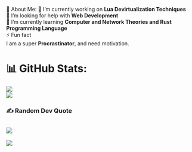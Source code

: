  💫 About Me:
🔭 I’m currently working on **Lua Devirtualization Techniques**<br>🤝 I’m looking for help with **Web Development**<br>🌱 I’m currently learning **Computer and Network Theories and Rust Programming Language**<br>⚡ Fun fact<br>I am a super **Procrastinator**, and need motivation.


# 📊 GitHub Stats:
![](https://github-readme-stats.vercel.app/api?username=stepbrofurious&theme=midnight-purple&hide_border=true&include_all_commits=true&count_private=true)<br/>
![](https://github-readme-stats.vercel.app/api/top-langs/?username=stepbrofurious&theme=midnight-purple&hide_border=true&include_all_commits=true&count_private=true&layout=compact)

### ✍️ Random Dev Quote
![](https://quotes-github-readme.vercel.app/api?type=horizontal&theme=radical)
---
[![](https://visitcount.itsvg.in/api?id=dotracel&icon=0&color=0)](https://visitcount.itsvg.in)
